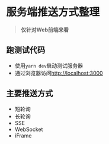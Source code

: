 # 服务端推送方式整理

> **仅针对Web前端来看**

## 跑测试代码

- 使用`yarn dev`启动测试服务器
- 通过浏览器访问[http://localhost:3000](http://localhost:3000)

## 主要推送方式

- 短轮询
- 长轮询
- SSE
- WebSocket
- iFrame
